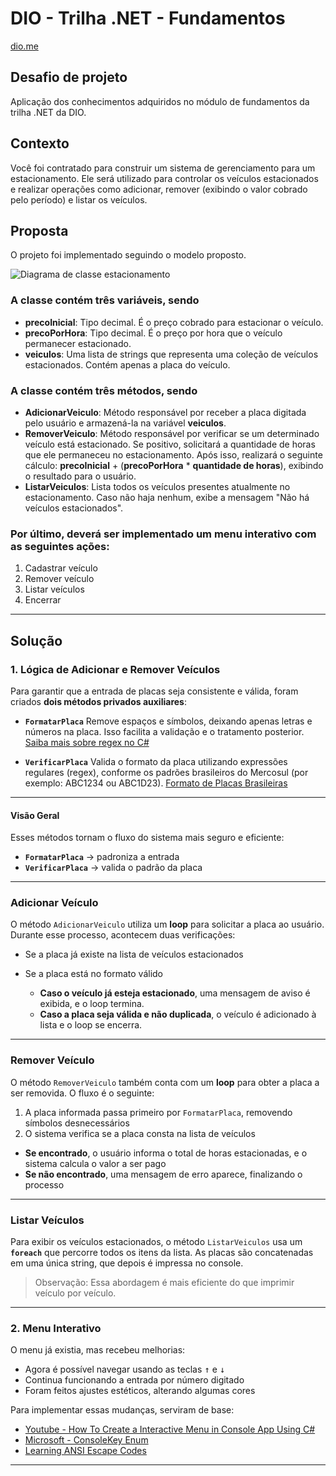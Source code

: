 # DIO - Trilha .NET - Fundamentos

[dio.me](dio.me)

## Desafio de projeto

Aplicação dos conhecimentos adquiridos no módulo de fundamentos da trilha .NET da DIO.

## Contexto

Você foi contratado para construir um sistema de gerenciamento para um estacionamento. Ele será utilizado para controlar os veículos estacionados e realizar operações como adicionar, remover (exibindo o valor cobrado pelo período) e listar os veículos.

## Proposta

O projeto foi implementado seguindo o modelo proposto.

![Diagrama de classe estacionamento](diagrama_classe_estacionamento.png)

### A classe contém três variáveis, sendo

- **precoInicial**: Tipo decimal. É o preço cobrado para estacionar o veículo.
- **precoPorHora**: Tipo decimal. É o preço por hora que o veículo permanecer estacionado.
- **veiculos**: Uma lista de strings que representa uma coleção de veículos estacionados. Contém apenas a placa do veículo.

### A classe contém três métodos, sendo

- **AdicionarVeiculo**: Método responsável por receber a placa digitada pelo usuário e armazená-la na variável **veiculos**.
- **RemoverVeiculo**: Método responsável por verificar se um determinado veículo está estacionado. Se positivo, solicitará a quantidade de horas que ele permaneceu no estacionamento. Após isso, realizará o seguinte cálculo: **precoInicial** + (**precoPorHora** \* **quantidade de horas**), exibindo o resultado para o usuário.
- **ListarVeiculos**: Lista todos os veículos presentes atualmente no estacionamento. Caso não haja nenhum, exibe a mensagem "Não há veículos estacionados".

### Por último, deverá ser implementado um menu interativo com as seguintes ações:

1. Cadastrar veículo
2. Remover veículo
3. Listar veículos
4. Encerrar

---

## Solução

### 1. Lógica de Adicionar e Remover Veículos

Para garantir que a entrada de placas seja consistente e válida, foram criados **dois métodos privados auxiliares**:

- **`FormatarPlaca`**
  Remove espaços e símbolos, deixando apenas letras e números na placa. Isso facilita a validação e o tratamento posterior.
  [Saiba mais sobre regex no C#](https://learn.microsoft.com/pt-br/dotnet/standard/base-types/regular-expressions)

- **`VerificarPlaca`**
  Valida o formato da placa utilizando expressões regulares (regex), conforme os padrões brasileiros do Mercosul (por exemplo: ABC1234 ou ABC1D23).
  [Formato de Placas Brasileiras](https://pt.wikipedia.org/wiki/Placas_de_identifica%C3%A7%C3%A3o_de_ve%C3%ADculos_no_Mercosul)

---

#### Visão Geral

Esses métodos tornam o fluxo do sistema mais seguro e eficiente:

- **`FormatarPlaca`** → padroniza a entrada
- **`VerificarPlaca`** → valida o padrão da placa

---

### Adicionar Veículo

O método `AdicionarVeiculo` utiliza um **loop** para solicitar a placa ao usuário. Durante esse processo, acontecem duas verificações:

- Se a placa já existe na lista de veículos estacionados
- Se a placa está no formato válido

  - **Caso o veículo já esteja estacionado**, uma mensagem de aviso é exibida, e o loop termina.
  - **Caso a placa seja válida e não duplicada**, o veículo é adicionado à lista e o loop se encerra.

---

### Remover Veículo

O método `RemoverVeiculo` também conta com um **loop** para obter a placa a ser removida. O fluxo é o seguinte:

1. A placa informada passa primeiro por `FormatarPlaca`, removendo símbolos desnecessários
2. O sistema verifica se a placa consta na lista de veículos

- **Se encontrado**, o usuário informa o total de horas estacionadas, e o sistema calcula o valor a ser pago
- **Se não encontrado**, uma mensagem de erro aparece, finalizando o processo

---

### Listar Veículos

Para exibir os veículos estacionados, o método `ListarVeiculos` usa um **`foreach`** que percorre todos os itens da lista. As placas são concatenadas em uma única string, que depois é impressa no console.

> Observação: Essa abordagem é mais eficiente do que imprimir veículo por veículo.

---

### 2. Menu Interativo

O menu já existia, mas recebeu melhorias:

- Agora é possível navegar usando as teclas <kbd>↑</kbd> e <kbd>↓</kbd>
- Continua funcionando a entrada por número digitado
- Foram feitos ajustes estéticos, alterando algumas cores

Para implementar essas mudanças, serviram de base:

- [Youtube - How To Create a Interactive Menu in Console App Using C#](https://www.youtube.com/watch?v=YyD1MRJY0qI)
- [Microsoft - ConsoleKey Enum](https://learn.microsoft.com/en-us/dotnet/api/system.consolekey?view=net-9.0)
- [Learning ANSI Escape Codes](https://j8ahmed.com/2021/09/13/day-37-learning-ansi-escape-codes/)

---
